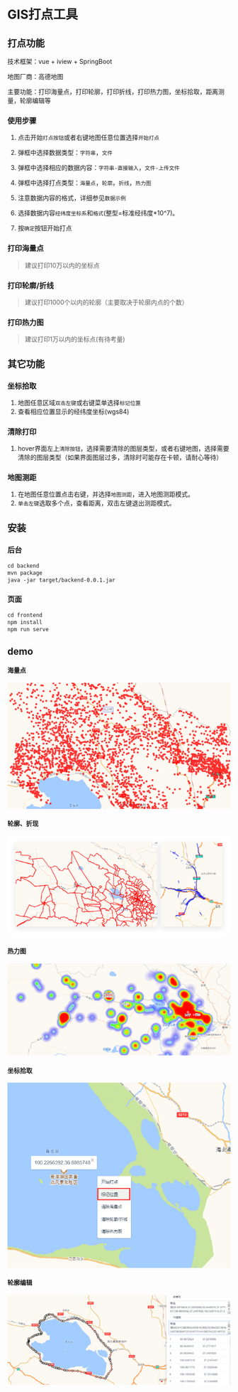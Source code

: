 #  GIS打点工具

## 打点功能
 
技术框架：vue + iview + SpringBoot

地图厂商：高德地图

主要功能：打印海量点，打印轮廓，打印折线，打印热力图，坐标拾取，距离测量，轮廓编辑等

### 使用步骤

1. 点击开始`打点按钮`或者右键地图任意位置选择`开始打点`

2. 弹框中选择数据类型：`字符串`，`文件`

3. 弹框中选择相应的数据内容：`字符串-直接输入`，`文件-上传文件`

4. 弹框中选择打点类型：`海量点`，`轮廓`，`折线`，`热力图`

5. 注意数据内容的格式，详细参见`数据示例`

6. 选择数据内容`经纬度坐标系`和`格式`(整型=标准经纬度*10^7)。

7. 按`确定`按钮开始打点


### 打印海量点
> 建议打印10万以内的坐标点

### 打印轮廓/折线
> 建议打印1000个以内的轮廓（主要取决于轮廓内点的个数）

### 打印热力图

> 建议打印1万以内的坐标点(有待考量)


## 其它功能 

### 坐标拾取 

1. 地图任意区域`双击左键`或右键菜单选择`标记位置`
2. 查看相应位置显示的经纬度坐标(wgs84)

### 清除打印 

1. hover界面左上`清除按钮`，选择需要清除的图层类型，或者右键地图，选择需要清除的图层类型（如果界面图层过多，清除时可能存在卡顿，请耐心等待）

### 地图测距
 
1. 在地图任意位置点击右键，并选择`地图测距`，进入地图测距模式。
2. `单击左键`选取多个点，查看距离，双击左键退出测距模式。

## 安装

### 后台
```
cd backend 
mvn package
java -jar target/backend-0.0.1.jar
```
### 页面
```
cd frontend 
npm install
npm run serve
```


## demo

#### 海量点
![img.png](imgs/points.png)
#### 轮廓、折现
![img.png](imgs/polygon.png)
#### 热力图
![img_1.png](imgs/heatmap.png)
#### 坐标拾取 
![img.png](imgs/pick.png)
#### 轮廓编辑
![img.png](imgs/edit.png)